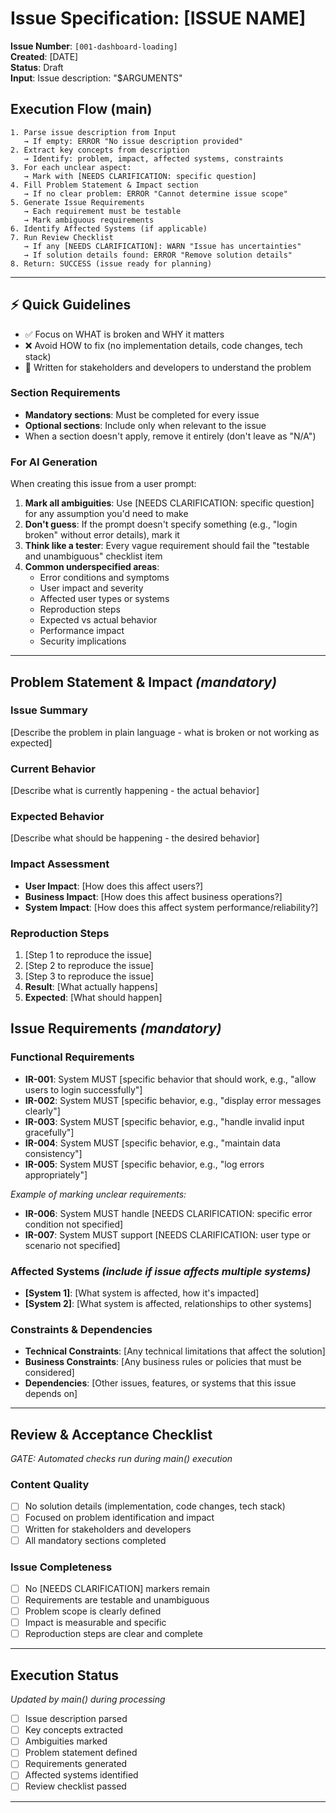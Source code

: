 # Issue Specification: [ISSUE NAME]

**Issue Number**: `[001-dashboard-loading]`  
**Created**: [DATE]  
**Status**: Draft  
**Input**: Issue description: "$ARGUMENTS"

## Execution Flow (main)
```
1. Parse issue description from Input
   → If empty: ERROR "No issue description provided"
2. Extract key concepts from description
   → Identify: problem, impact, affected systems, constraints
3. For each unclear aspect:
   → Mark with [NEEDS CLARIFICATION: specific question]
4. Fill Problem Statement & Impact section
   → If no clear problem: ERROR "Cannot determine issue scope"
5. Generate Issue Requirements
   → Each requirement must be testable
   → Mark ambiguous requirements
6. Identify Affected Systems (if applicable)
7. Run Review Checklist
   → If any [NEEDS CLARIFICATION]: WARN "Issue has uncertainties"
   → If solution details found: ERROR "Remove solution details"
8. Return: SUCCESS (issue ready for planning)
```

---

## ⚡ Quick Guidelines
- ✅ Focus on WHAT is broken and WHY it matters
- ❌ Avoid HOW to fix (no implementation details, code changes, tech stack)
- 👥 Written for stakeholders and developers to understand the problem

### Section Requirements
- **Mandatory sections**: Must be completed for every issue
- **Optional sections**: Include only when relevant to the issue
- When a section doesn't apply, remove it entirely (don't leave as "N/A")

### For AI Generation
When creating this issue from a user prompt:
1. **Mark all ambiguities**: Use [NEEDS CLARIFICATION: specific question] for any assumption you'd need to make
2. **Don't guess**: If the prompt doesn't specify something (e.g., "login broken" without error details), mark it
3. **Think like a tester**: Every vague requirement should fail the "testable and unambiguous" checklist item
4. **Common underspecified areas**:
   - Error conditions and symptoms
   - User impact and severity
   - Affected user types or systems
   - Reproduction steps
   - Expected vs actual behavior
   - Performance impact
   - Security implications

---

## Problem Statement & Impact *(mandatory)*

### Issue Summary
[Describe the problem in plain language - what is broken or not working as expected]

### Current Behavior
[Describe what is currently happening - the actual behavior]

### Expected Behavior
[Describe what should be happening - the desired behavior]

### Impact Assessment
- **User Impact**: [How does this affect users?]
- **Business Impact**: [How does this affect business operations?]
- **System Impact**: [How does this affect system performance/reliability?]

### Reproduction Steps
1. [Step 1 to reproduce the issue]
2. [Step 2 to reproduce the issue]
3. [Step 3 to reproduce the issue]
4. **Result**: [What actually happens]
5. **Expected**: [What should happen]

## Issue Requirements *(mandatory)*

### Functional Requirements
- **IR-001**: System MUST [specific behavior that should work, e.g., "allow users to login successfully"]
- **IR-002**: System MUST [specific behavior, e.g., "display error messages clearly"]  
- **IR-003**: System MUST [specific behavior, e.g., "handle invalid input gracefully"]
- **IR-004**: System MUST [specific behavior, e.g., "maintain data consistency"]
- **IR-005**: System MUST [specific behavior, e.g., "log errors appropriately"]

*Example of marking unclear requirements:*
- **IR-006**: System MUST handle [NEEDS CLARIFICATION: specific error condition not specified]
- **IR-007**: System MUST support [NEEDS CLARIFICATION: user type or scenario not specified]

### Affected Systems *(include if issue affects multiple systems)*
- **[System 1]**: [What system is affected, how it's impacted]
- **[System 2]**: [What system is affected, relationships to other systems]

### Constraints & Dependencies
- **Technical Constraints**: [Any technical limitations that affect the solution]
- **Business Constraints**: [Any business rules or policies that must be considered]
- **Dependencies**: [Other issues, features, or systems that this issue depends on]

---

## Review & Acceptance Checklist
*GATE: Automated checks run during main() execution*

### Content Quality
- [ ] No solution details (implementation, code changes, tech stack)
- [ ] Focused on problem identification and impact
- [ ] Written for stakeholders and developers
- [ ] All mandatory sections completed

### Issue Completeness
- [ ] No [NEEDS CLARIFICATION] markers remain
- [ ] Requirements are testable and unambiguous  
- [ ] Problem scope is clearly defined
- [ ] Impact is measurable and specific
- [ ] Reproduction steps are clear and complete

---

## Execution Status
*Updated by main() during processing*

- [ ] Issue description parsed
- [ ] Key concepts extracted
- [ ] Ambiguities marked
- [ ] Problem statement defined
- [ ] Requirements generated
- [ ] Affected systems identified
- [ ] Review checklist passed

---
